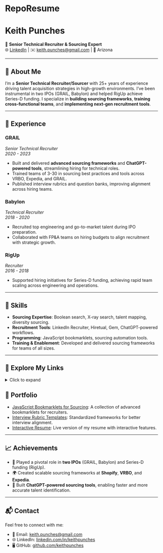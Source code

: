 # RepoResume
# Keith Punches  
🚀 **Senior Technical Recruiter & Sourcing Expert**  
🌐 [LinkedIn](https://linkedin.com/in/keithpunches) | ✉️ [keith.punches@gmail.com](mailto:keith.punches@gmail.com) | 📍 Arizona  

---

## 👋 About Me  

I’m a **Senior Technical Recruiter/Sourcer** with 25+ years of experience driving talent acquisition strategies in high-growth environments. I’ve been instrumental in two IPOs (GRAIL, Babylon) and helped RigUp achieve Series-D funding. I specialize in **building sourcing frameworks**, **training cross-functional teams**, and **implementing next-gen recruitment tools**.  

---

## 💼 Experience  

### **GRAIL**  
*Senior Technical Recruiter*  
*2020 - 2023*  
- Built and delivered **advanced sourcing frameworks** and **ChatGPT-powered tools**, streamlining hiring for technical roles.  
- Trained teams of 3-30 in sourcing best practices and tools across VRBO, Expedia, and GRAIL.  
- Published interview rubrics and question banks, improving alignment across hiring teams.  

### **Babylon**  
*Technical Recruiter*  
*2018 - 2020*  
- Recruited top engineering and go-to-market talent during IPO preparation.  
- Collaborated with FP&A teams on hiring budgets to align recruitment with strategic growth.

### **RigUp**  
*Recruiter*  
*2016 - 2018*  
- Supported hiring initiatives for Series-D funding, achieving rapid team scaling across engineering and operations.

---

## 🔧 Skills  

- **Sourcing Expertise**: Boolean search, X-ray search, talent mapping, diversity sourcing.  
- **Recruitment Tools**: LinkedIn Recruiter, Hiretual, Gem, ChatGPT-powered workflows.  
- **Programming**: JavaScript bookmarklets, sourcing automation tools.  
- **Training & Enablement**: Developed and delivered sourcing frameworks for teams of all sizes.  

---

## 🔗 Explore My Links

<details>
  <summary>Click to expand</summary>

  - [JavaScript Bookmarklets](https://github.com/keithpunches/bookmarklets)
  - [Interview Rubrics](https://github.com/keithpunches/interview-rubrics)
  - [Interactive Resume](https://keithpunches.github.io/resume)

</details>




## 🌟 Portfolio  

- [JavaScript Bookmarklets for Sourcing](https://github.com/keithpunches/bookmarklets): A collection of advanced bookmarklets for recruiters.  
- [Interview Rubric Templates](https://github.com/keithpunches/interview-rubrics): Standardized frameworks for better interview alignment.  
- [Interactive Resume](https://keithpunches.github.io/resume): Live version of my resume with interactive features.

---

## 📈 Achievements  

- 🚀 Played a pivotal role in **two IPOs** (GRAIL, Babylon) and Series-D funding (RigUp).  
- 🌍 Created scalable sourcing frameworks at **Shopify**, **VRBO**, and **Expedia**.  
- 🤖 Built **ChatGPT-powered sourcing tools**, enabling faster and more accurate talent identification.  

---

## 📬 Contact  

Feel free to connect with me:  
- 📧 Email: [keith.punches@gmail.com](mailto:keith.punches@gmail.com)  
- 🌐 LinkedIn: [linkedin.com/in/keithpunches](https://linkedin.com/in/keithpunches)  
- 🖥️ GitHub: [github.com/keithpunches](https://github.com/keithpunches)  
